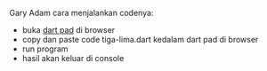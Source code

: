 Gary Adam
cara menjalankan codenya:
- buka [dart pad](https://dartpad.dev/?) di browser 
- copy dan paste code tiga-lima.dart kedalam dart pad di browser
- run program
- hasil akan keluar di console
